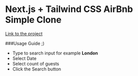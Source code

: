# Next.js + Tailwind CSS AirBnb Simple Clone



[Link to the project](https://airbnb-clone-kohl-nu.vercel.app)

###Usage Guide ;)

* Type to search input for example **London**
* Select Date
* Select count of guests
* Click the Search button
